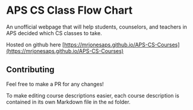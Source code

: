 # APS CS Class Flow Chart

An unofficial webpage that will help students, counselors, and teachers in APS decided which CS classes to take.

Hosted on github here [https://mrjonesaps.github.io/APS-CS-Courses](https://mrjonesaps.github.io/APS-CS-Courses)


## Contributing

Feel free to make a PR for any changes!

To make editing course descriptions easier, each course description is contained in its own Markdown file in the `md` folder.
